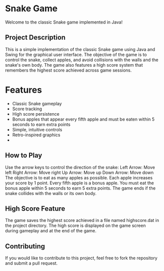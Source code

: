 # Snake Game
Welcome to the classic Snake game implemented in Java!

## Project Description
This is a simple implementation of the classic Snake game using Java and Swing for the graphical user interface. The objective of the game is to control the snake, collect apples, and avoid collisions with the walls and the snake's own body. The game also features a high score system that remembers the highest score achieved across game sessions.

# Features
- Classic Snake gameplay
- Score tracking
- High score persistence
- Bonus apples that appear every fifth apple and must be eaten within 5 seconds to earn extra points
- Simple, intuitive controls
- Retro-inspired graphics
- 
## How to Play
Use the arrow keys to control the direction of the snake:
Left Arrow: Move left
Right Arrow: Move right
Up Arrow: Move up
Down Arrow: Move down
The objective is to eat as many apples as possible. Each apple increases your score by 1 point.
Every fifth apple is a bonus apple. You must eat the bonus apple within 5 seconds to earn 5 extra points.
The game ends if the snake collides with the walls or its own body.
## High Score Feature
The game saves the highest score achieved in a file named highscore.dat in the project directory.
The high score is displayed on the game screen during gameplay and at the end of the game.

## Contributing
If you would like to contribute to this project, feel free to fork the repository and submit a pull request.
